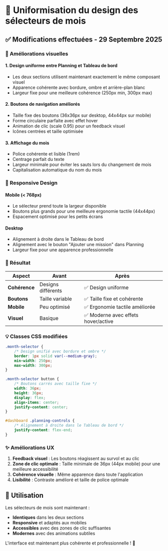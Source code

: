 # 📅 Uniformisation du design des sélecteurs de mois

## ✅ Modifications effectuées - 29 Septembre 2025

### 🎨 Améliorations visuelles

#### 1. **Design uniforme entre Planning et Tableau de bord**
- Les deux sections utilisent maintenant exactement le même composant visuel
- Apparence cohérente avec bordure, ombre et arrière-plan blanc
- Largeur fixe pour une meilleure cohérence (250px min, 300px max)

#### 2. **Boutons de navigation améliorés**
- Taille fixe des boutons (36x36px sur desktop, 44x44px sur mobile)
- Forme circulaire parfaite avec effet hover
- Animation de clic (scale 0.95) pour un feedback visuel
- Icônes centrées et taille optimisée

#### 3. **Affichage du mois**
- Police cohérente et lisible (1rem)
- Centrage parfait du texte
- Largeur minimale pour éviter les sauts lors du changement de mois
- Capitalisation automatique du nom du mois

### 📱 Responsive Design

#### Mobile (< 768px)
- Le sélecteur prend toute la largeur disponible
- Boutons plus grands pour une meilleure ergonomie tactile (44x44px)
- Espacement optimisé pour les petits écrans

#### Desktop
- Alignement à droite dans le Tableau de bord
- Alignement avec le bouton "Ajouter une mission" dans Planning
- Largeur fixe pour une apparence professionnelle

### 🎯 Résultat

| Aspect | Avant | Après |
|--------|-------|-------|
| **Cohérence** | Designs différents | ✅ Design uniforme |
| **Boutons** | Taille variable | ✅ Taille fixe et cohérente |
| **Mobile** | Peu optimisé | ✅ Ergonomie tactile améliorée |
| **Visuel** | Basique | ✅ Moderne avec effets hover/active |

### 💡 Classes CSS modifiées

```css
.month-selector {
    /* Design unifié avec bordure et ombre */
    border: 1px solid var(--medium-gray);
    min-width: 250px;
    max-width: 300px;
}

.month-selector button {
    /* Boutons carrés avec taille fixe */
    width: 36px;
    height: 36px;
    display: flex;
    align-items: center;
    justify-content: center;
}

#dashboard .planning-controls {
    /* Alignement à droite dans le Tableau de bord */
    justify-content: flex-end;
}
```

### ✨ Améliorations UX

1. **Feedback visuel** : Les boutons réagissent au survol et au clic
2. **Zone de clic optimale** : Taille minimale de 36px (44px mobile) pour une meilleure accessibilité
3. **Cohérence visuelle** : Même apparence dans toute l'application
4. **Lisibilité** : Contraste amélioré et taille de police optimale

## 🚀 Utilisation

Les sélecteurs de mois sont maintenant :
- **Identiques** dans les deux sections
- **Responsive** et adaptés aux mobiles
- **Accessibles** avec des zones de clic suffisantes
- **Modernes** avec des animations subtiles

L'interface est maintenant plus cohérente et professionnelle ! 🎉
